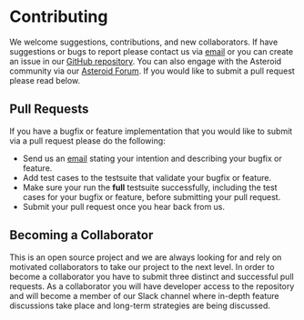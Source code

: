 # Contributing

We welcome suggestions, contributions, and new collaborators. If have suggestions or bugs to report please contact us via [email](mailto:lutzhamel@uri.edu) or 
you can create an issue in our [GitHub repository](https://github.com/lutzhamel/asteroid). You can also engage with the Asteroid community
via our [Asteroid Forum](https://groups.google.com/g/asteroid-forum). If you would like to submit a 
pull request please read below.

## Pull Requests

If you have a bugfix or feature implementation that you would like to submit via a pull request please do the following:
* Send us an [email](mailto:lutzhamel@uri.edu) stating your intention and describing your bugfix or feature.
* Add test cases to the testsuite that validate your bugfix or feature.
* Make sure your run the **full** testsuite successfully, including the test cases for your bugfix or feature, before submitting your pull request.
* Submit your pull request once you hear back from us.

## Becoming a Collaborator

This is an open source project and we are always looking for and rely on motivated collaborators to take our project to the next level.  In order to
become a collaborator you have to submit three distinct and successful pull requests.  As a collaborator you will have developer access to the 
repository and will become a member of our Slack channel where in-depth feature discussions take place and long-term strategies are being discussed.
